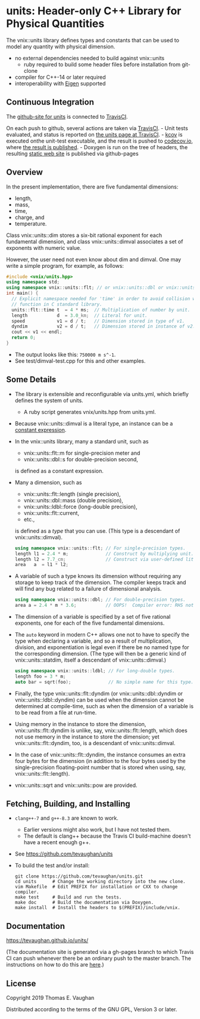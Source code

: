 # units: Header-only C++ Library for Physical Quantities

The vnix::units library defines types and constants that can be used to model
any quantity with physical dimension.

- no external dependencies needed to build against vnix::units
    - ruby required to build some header files before installation from
      git-clone
- compiler for C++-14 or later required
- interoperability with [Eigen](http://eigen.tuxfamily.org/) supported


## Continuous Integration

The [github-site for units](https://github.com/tevaughan/units) is connected to
[TravisCI](https://travis-ci.org).

On each push to github, several actions are taken via
[TravisCI](https://travis-ci.org/tevaughan/units).
    - Unit tests evaluated, and status is reported on
      [the units page at TravisCI](https://travis-ci.org/tevaughan/units).
    - [kcov](https://github.com/SimonKagstrom/kcov) is executed onthe unit-test
      executable, and the result is pushed to [codecov.io](https://codecov.io),
      where [the result is published](https://codecov.io/gh/tevaughan/units).
    - Doxygen is run on the tree of headers, the resulting
      [static web site](https://tevaughan.github.io/units/) is published via
      github-pages


## Overview

In the present implementation, there are five fundamental dimensions:

- length,
- mass,
- time,
- charge, and
- temperature.

Class vnix::units::dim stores a six-bit rational exponent for each fundamental
dimension, and class vnix::units::dimval associates a set of exponents with
numeric value.

However, the user need not even know about dim and dimval.
One may write a simple program, for example, as follows:
```cpp
#include <vnix/units.hpp>
using namespace std;
using namespace vnix::units::flt; // or vnix::units::dbl or vnix::units::ldbl
int main() {
  // Explicit namespace needed for 'time' in order to avoid collision with
  // function in C standard library.
  units::flt::time t  = 4 * ms;  // Multiplication of number by unit.
  length           d  = 3.0_km;  // Literal for unit.
  speed            v1 = d / t;   // Dimension stored in type of v1.
  dyndim           v2 = d / t;   // Dimension stored in instance of v2.
  cout << v1 << endl;
  return 0;
}
```
- The output looks like this: `750000 m s^-1`.
- See  test/dimval-test.cpp  for this and other examples.


## Some Details

- The library is extensible and reconfigurable via units.yml, which briefly
  defines the system of units.
    - A ruby script generates vnix/units.hpp from units.yml.

- Because vnix::units::dimval is a literal type, an instance can be a [constant
  expression](https://en.cppreference.com/w/cpp/language/constant_expression).

- In the vnix::units library, many a standard unit, such as
    - vnix::units::flt::m for single-precision meter and
    - vnix::units::dbl::s for double-precision second,

  is defined as a constant expression.

- Many a dimension, such as
    - vnix::units::flt::length  (single precision),
    - vnix::units::dbl::mass  (double precision),
    - vnix::units::ldbl::force  (long-double precision),
    - vnix::units::flt::current,
    - etc.,

  is defined as a *type* that you can use.  (This type is a descendant of
  vnix::units::dimval).
  ```cpp
  using namespace vnix::units::flt; // For single-precision types.
  length l1 = 2.4 * m;              // Construct by multiplying unit.
  length l2 = 7.7_cm;               // Construct via user-defined literal.
  area   a  = l1 * l2;
  ```

- A variable of such a type knows its dimension without requiring any storage
  to keep track of the dimension.  The compiler keeps track and will find any
  bug related to a failure of dimensional analysis.
  ```cpp
  using namespace vnix::units::dbl; // For double-precision types.
  area a = 2.4 * m * 3.6;           // OOPS!  Compiler error: RHS not area!
  ```

- The dimension of a variable is specified by a set of five rational exponents,
  one for each of the five fundamental dimensions.

- The `auto` keyword in modern C++ allows one not to have to specify the type
  when declaring a variable, and so a result of multiplication, division, and
  exponentiation is legal even if there be no named type for the corresponding
  dimension.  (The type will then be a generic kind of vnix::units::statdim,
  itself a descendant of vnix::units::dimval.)
  ```cpp
  using namespace vnix::units::ldbl; // For long-double types.
  length foo = 3 * m;
  auto bar = sqrt(foo);              // No simple name for this type.
  ```

- Finally, the type vnix::units::flt::dyndim (or vnix::units::dbl::dyndim or
  vnix::units::ldbl::dyndim) can be used when the dimension cannot be
  determined at compile-time, such as when the dimension of a variable is to be
  read from a file at run-time.

- Using memory in the instance to store the dimension, vnix::units::flt::dyndim
  is unlike, say, vnix::units::flt::length, which does not use memory in the
  instance to store the dimension; yet vnix::units::flt::dyndim, too, is a
  descendant of vnix::units::dimval.

- In the case of vnix::units::flt::dyndim, the instance consumes an extra four
  bytes for the dimension (in addition to the four bytes used by the
  single-precision floating-point number that is stored when using, say,
  vnix::units::flt::length).

- vnix::units::sqrt and vnix::units::pow are provided.


## Fetching, Building, and Installing

- `clang++-7` and `g++-8.3` are known to work.
    - Earlier versions might also work, but I have not tested them.
    - The default is clang++ because the Travis CI build-machine doesn't have a
      recent enough g++.

- See https://github.com/tevaughan/units

- To build the test and/or install:

  ```
  git clone https://github.com/tevaughan/units.git
  cd units      # Change the working directory into the new clone.
  vim Makefile  # Edit PREFIX for installation or CXX to change compiler.
  make test     # Build and run the tests.
  make doc      # Build the documentation via Doxygen.
  make install  # Install the headers to $(PREFIX)/include/vnix.
  ```


## Documentation

https://tevaughan.github.io/units/

(The documentation site is generated via a gh-pages branch to which Travis CI
can push whenever there be an ordinary push to the master branch.  The
instructions on how to do this are
[here](https://github.com/EmaroLab/docs/wiki/Automatic-deployment-Doxygen-documentation).)


## License

Copyright 2019  Thomas E. Vaughan

Distributed according to the terms of the GNU GPL, Version 3 or later.
